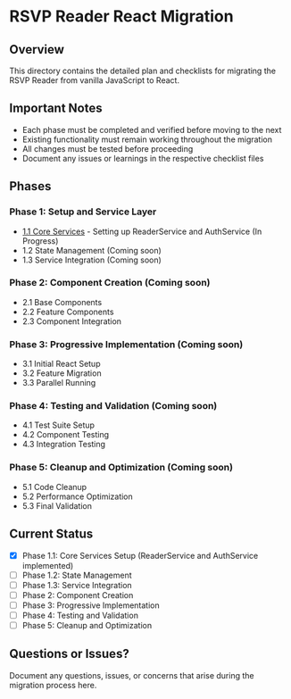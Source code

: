 # RSVP Reader React Migration

## Overview
This directory contains the detailed plan and checklists for migrating the RSVP Reader from vanilla JavaScript to React.

## Important Notes
- Each phase must be completed and verified before moving to the next
- Existing functionality must remain working throughout the migration
- All changes must be tested before proceeding
- Document any issues or learnings in the respective checklist files

## Phases

### Phase 1: Setup and Service Layer
- [1.1 Core Services](checklists/1.1-core-services.md) - Setting up ReaderService and AuthService (In Progress)
- 1.2 State Management (Coming soon)
- 1.3 Service Integration (Coming soon)

### Phase 2: Component Creation (Coming soon)
- 2.1 Base Components
- 2.2 Feature Components
- 2.3 Component Integration

### Phase 3: Progressive Implementation (Coming soon)
- 3.1 Initial React Setup
- 3.2 Feature Migration
- 3.3 Parallel Running

### Phase 4: Testing and Validation (Coming soon)
- 4.1 Test Suite Setup
- 4.2 Component Testing
- 4.3 Integration Testing

### Phase 5: Cleanup and Optimization (Coming soon)
- 5.1 Code Cleanup
- 5.2 Performance Optimization
- 5.3 Final Validation

## Current Status
- [x] Phase 1.1: Core Services Setup (ReaderService and AuthService implemented)
- [ ] Phase 1.2: State Management
- [ ] Phase 1.3: Service Integration
- [ ] Phase 2: Component Creation
- [ ] Phase 3: Progressive Implementation
- [ ] Phase 4: Testing and Validation
- [ ] Phase 5: Cleanup and Optimization

## Questions or Issues?
Document any questions, issues, or concerns that arise during the migration process here. 